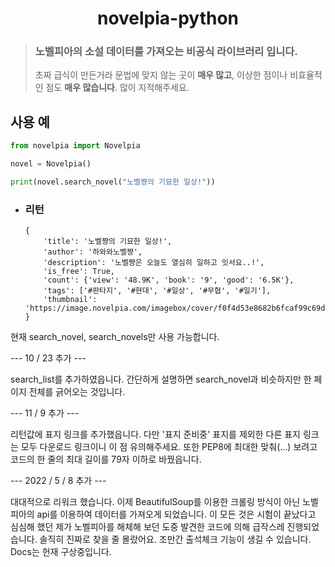 <div align="center">
    <h1>novelpia-python</h1>
</div>

> ### 노벨피아의 소설 데이터를 가져오는 비공식 라이브러리 입니다.
>초짜 급식이 만든거라 문법에 맞지 않는 곳이 **매우 많고**, 이상한 점이나 비효율적인 점도 **매우 많습니다**. 많이 지적해주세요.

사용 예
------
```py
from novelpia import Novelpia

novel = Novelpia()

print(novel.search_novel("노벨쨩의 기묘한 일상!"))
```

* ### 리턴
  ```
  {
      'title': '노벨쨩의 기묘한 일상!',
      'author': '하와와노벨쨩', 
      'description': '노벨쨩은 오늘도 열심히 일하고 잇서요..!', 
      'is_free': True,
      'count': {'view': '48.9K', 'book': '9', 'good': '6.5K'},
      'tags': ['#판타지', '#현대', '#일상', '#무협', '#일기'],
      'thumbnail': 'https://image.novelpia.com/imagebox/cover/f0f4d53e8682b6fcaf99c69d2a375db8_108865_ori.thumb'
  }
  ```  

현재 search_novel, search_novels만 사용 가능합니다.

--- 10 / 23 추가 ---

search_list를 추가하였읍니다.
간단하게 설명하면 search_novel과 비슷하지만 한 페이지 전체를 긁어오는 것입니다.


--- 11 / 9 추가 ---

리턴값에 표지 링크를 추가했읍니다.
다만 '표지 준비중' 표지를 제외한 다른 표지 링크는 모두 다운로드 링크이니 이 점 유의해주세요.
또한 PEP8에 최대한 맞춰(...) 보려고 코드의 한 줄의 최대 길이를 79자 이하로 바꿨읍니다.

--- 2022 / 5 / 8 추가 ---

대대적으로 리워크 했습니다. 이제 BeautifulSoup를 이용한 크롤링 방식이 아닌 노벨피아의 api를 이용하여 데이터를 가져오게 되었습니다.
이 모든 것은 시험이 끝났다고 심심해 했던 제가 노벨피아를 해체해 보던 도중 발견한 코드에 의해 급작스레 진행되었습니다. 솔직히 진짜로 찾을 줄 몰랐어요.
조만간 출석체크 기능이 생길 수 있습니다.
Docs는 헌재 구상중입니다.


